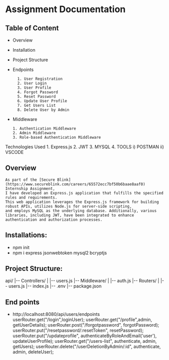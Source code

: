
# Assignment Documentation

## Table of Content

- Overview
- Installation
- Project Structure
- Endpoints

        1. User Registration
        2. User Login
        3. User Profile
        4. Forgot Password
        5. Reset Password
        6. Update User Profile
        7. Get Users List
        8. Delete User by Admin
- Middleware

      1. Authentication Middleware
      2. Admin Middleware
      3. Role-based Authentication Middleware
Technologies Used
      1. Express.js
      2. JWT
      3. MYSQL 
      4. TOOLS
          i) POSTMAN
         ii) VSCODE

 ## Overview
    As part of the [Secure Blink](https://www.secureblink.com/careers/65572ecc7bf50b6baae8aaf0)  Internship Assignment,
    I have developed an Express.js application that fulfills the specified rules and requirements. 
    This web application leverages the Express.js framework for building robust APIs, utilizes Node.js for server-side scripting,
    and employs MySQL as the underlying database. Additionally, various libraries, including JWT, have been integrated to enhance
    authentication and authorization processes.

## Installations:
   - npm init
   - npm i express jsonwebtoken mysql2 bcryptjs
## Project Structure:
   api/
|-- Controllers/
|   |-- users.js
|-- Middleware/
|   |-- auth.js
|-- Routers/
|   |-- users.js
|-- index.js
|-- .env
|-- package.json


## End points
   - http://localhost:8080/api/users/endpoints
userRouter.get("/login",loginUser);
userRouter.get("/profile",admin, getUserDetails);
userRouter.post("/forgotpassword", forgotPassword);
userRouter.put("/resetpassword/:resetToken", resetPassword);
userRouter.put("/updateprofile", authenticateByRoleAndEmail('user'), updateUserProfile);
userRouter.get("/users-list", authenticate, admin, getUsers);
userRouter.delete("/userDeletionByAdmin/:id", authenticate, admin, deleteUser);
